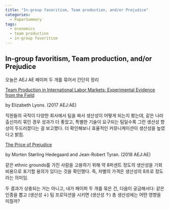 ```yaml
---
title: "In-group favoritism, Team production, and/or Prejudice"
categories:
  - PaperSummary
tags:
  - economics
  - team production
  - in-group favoritism
---
```


## In-group favoritism, Team production, and/or Prejudice

오늘은 AEJ AE 페이퍼 두 개를 묶어서 간단히 정리

[Team Production in International Labor Markets: Experimental Evidence from the Field](https://www.aeaweb.org/articles?id=10.1257/app.20160179)

by Elizabeth Lyons. (2017 AEJ:AE)

직원들의 국적이 다양한 회사에서 팀을 짜서 생산성이 어떻게 되는지 봤는데, 같은 나라 출신끼리 묶인 경우 성과가 더 좋았고, 특별한 기술이 요구되는 팀일수록 그런 생산성 향상이 두드러졌다는 걸 보고했다. 더 확인해보니 효율적인 커뮤니케이션이 생산성을 높였다고 밝힘. 

<!--
> Coworkers are increasingly diverse in their nationality and skill sets. This paper studies the effect of diversity on how workers are organized using data from a field experiment conducted in an environment where diversity is pervasive. Findings show that team organization improves outcomes when workers are from the same country. The opposite is true when workers are nationally diverse. These results are more pronounced for teams of workers with specialized skills. Further investigation of the data suggests that nationally diverse teams have difficulty communicating.
-->

[The Price of Prejudice](https://www.aeaweb.org/articles?id=10.1257/app.20150241) 

by Morten Størling Hedegaard and Jean-Robert Tyran. (2018 AEJ:AE)

같은 ethnic grounds를 가진 사람을 고용하기 위해 약 8퍼센트 정도의 생산성을 기회비용으로 포기할 용의가 있다는 것을 확인했다. 즉, 차별의 가격은 생산성의 8프로 정도라는 의미임.

<!--
> We present a new type of field experiment to investigate ethnic prejudice in the workplace. Our design allows us to study how potential discriminators respond to changes in the cost of discrimination. We find that ethnic discrimination is common but highly responsive to the \"price of prejudice,\" i.e., to the opportunity cost of choosing a less productive worker on ethnic grounds. Discriminators are on average willing to forego 8 percent of their earnings to avoid a coworker of the other ethnic type. The evidence suggests that animus rather than statistical discrimination explains observed behavior.
-->

두 결과가 상충되는 거는 아니고, 내가 페이퍼 두 개를 묶은 건, 다음이 궁금해서다: 같은 인종을 뽑고 (생산성 &darr;) 팀 프로덕션을 시키면 (생산성 &uarr;) 총 생산성에는 어떤 영향을 미칠까?
